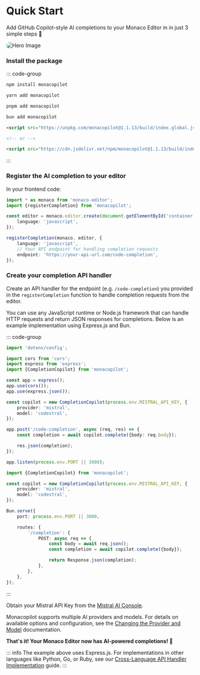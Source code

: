 # Quick Start

Add GitHub Copilot-style AI completions to your Monaco Editor in in just 3 simple steps 🚀

<img src="https://copilot.arshadyaseen.com/og.png" alt="Hero Image" style="border-radius: 10px;" />

### Install the package

::: code-group

```bash [npm]
npm install monacopilot
```

```bash [yarn]
yarn add monacopilot
```

```bash [pnpm]
pnpm add monacopilot
```

```bash [bun]
bun add monacopilot
```

```html [CDN]
<script src="https://unpkg.com/monacopilot@1.1.13/build/index.global.js"></script>

<!-- or -->

<script src="https://cdn.jsdelivr.net/npm/monacopilot@1.1.13/build/index.global.js"></script>
```

:::

### Register the AI completion to your editor

In your frontend code:

```typescript
import * as monaco from 'monaco-editor';
import {registerCompletion} from 'monacopilot';

const editor = monaco.editor.create(document.getElementById('container'), {
    language: 'javascript',
});

registerCompletion(monaco, editor, {
    language: 'javascript',
    // Your API endpoint for handling completion requests
    endpoint: 'https://your-api-url.com/code-completion',
});
```

### Create your completion API handler

Create an API handler for the endpoint (e.g. `/code-completion`) you provided in the `registerCompletion` function to handle completion requests from the editor.

You can use any JavaScript runtime or Node.js framework that can handle HTTP requests and return JSON responses for completions. Below is an example implementation using Express.js and Bun.

::: code-group

```typescript [Express.js]
import 'dotenv/config';

import cors from 'cors';
import express from 'express';
import {CompletionCopilot} from 'monacopilot';

const app = express();
app.use(cors());
app.use(express.json());

const copilot = new CompletionCopilot(process.env.MISTRAL_API_KEY, {
    provider: 'mistral',
    model: 'codestral',
});

app.post('/code-completion', async (req, res) => {
    const completion = await copilot.complete({body: req.body});

    res.json(completion);
});

app.listen(process.env.PORT || 3000);
```

```typescript [Bun]
import {CompletionCopilot} from 'monacopilot';

const copilot = new CompletionCopilot(process.env.MISTRAL_API_KEY, {
    provider: 'mistral',
    model: 'codestral',
});

Bun.serve({
    port: process.env.PORT || 3000,

    routes: {
        '/completion': {
            POST: async req => {
                const body = await req.json();
                const completion = await copilot.complete({body});

                return Response.json(completion);
            },
        },
    },
});
```

:::

Obtain your Mistral API Key from the [Mistral AI Console](https://console.mistral.ai/api-keys).

Monacopilot supports multiple AI providers and models. For details on available options and configuration, see the [Changing the Provider and Model](/configuration/copilot-options#changing-the-provider-and-model) documentation.

**That's it! Your Monaco Editor now has AI-powered completions! 🎉**

::: info
The example above uses Express.js. For implementations in other languages like Python, Go, or Ruby, see our [Cross-Language API Handler Implementation](/advanced/cross-language) guide.
:::
